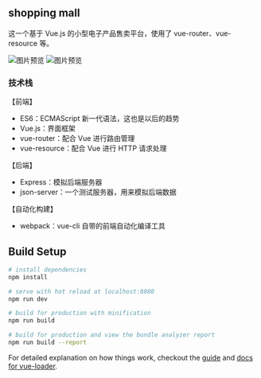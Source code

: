 ## shopping mall

这一个基于 Vue.js 的小型电子产品售卖平台，使用了 vue-router、vue-resource 等。

![图片预览](http://oph264zoo.bkt.clouddn.com/17-7-28/12124023.jpg)
![图片预览](http://oph264zoo.bkt.clouddn.com/17-7-28/27008677.jpg)


### 技术栈

【前端】

- ES6：ECMAScript 新一代语法，这也是以后的趋势
- Vue.js：界面框架
- vue-router：配合 Vue 进行路由管理
- vue-resource：配合 Vue 进行 HTTP 请求处理

【后端】

- Express：模拟后端服务器
- json-server：一个测试服务器，用来模拟后端数据

【自动化构建】

- webpack：vue-cli 自带的前端自动化编译工具

## Build Setup

``` bash
# install dependencies
npm install

# serve with hot reload at localhost:8080
npm run dev

# build for production with minification
npm run build

# build for production and view the bundle analyzer report
npm run build --report
```

For detailed explanation on how things work, checkout the [guide](http://vuejs-templates.github.io/webpack/) and [docs for vue-loader](http://vuejs.github.io/vue-loader).
